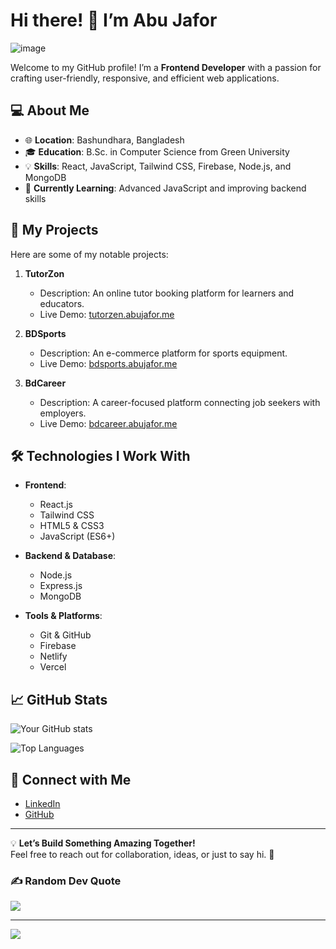 # Hi there! 👋 I’m Abu Jafor
![image](https://github.com/abujaforhadi/abujaforhadi/assets/79355299/2c6e53f2-f359-4100-bedb-bf68104bc2a5)


Welcome to my GitHub profile! I’m a **Frontend Developer** with a passion for crafting user-friendly, responsive, and efficient web applications.  

## 💻 About Me  
- 🌐 **Location**: Bashundhara, Bangladesh  
- 🎓 **Education**: B.Sc. in Computer Science from Green University  
- 💡 **Skills**: React, JavaScript, Tailwind CSS, Firebase, Node.js, and MongoDB  
- 🌱 **Currently Learning**: Advanced JavaScript and improving backend skills  

## 🚀 My Projects  
Here are some of my notable projects:  
1. **TutorZon**  
   - Description: An online tutor booking platform for learners and educators.  
   - Live Demo: [tutorzen.abujafor.me](https://tutorzen.abujafor.me/)  

2. **BDSports**  
   - Description: An e-commerce platform for sports equipment.  
   - Live Demo: [bdsports.abujafor.me](https://bdsports.abujafor.me/)  

3. **BdCareer**  
   - Description: A career-focused platform connecting job seekers with employers.  
   - Live Demo: [bdcareer.abujafor.me](https://bdcareer.abujafor.me/)  

## 🛠️ Technologies I Work With  
- **Frontend**:  
  - React.js  
  - Tailwind CSS  
  - HTML5 & CSS3  
  - JavaScript (ES6+)  

- **Backend & Database**:  
  - Node.js  
  - Express.js  
  - MongoDB  

- **Tools & Platforms**:  
  - Git & GitHub  
  - Firebase  
  - Netlify  
  - Vercel  

## 📈 GitHub Stats  
![Your GitHub stats](https://github-readme-stats.vercel.app/api?username=abujaforhadi&show_icons=true&theme=radical)  

![Top Languages](https://github-readme-stats.vercel.app/api/top-langs/?username=abujaforhadi&layout=compact&theme=radical)  

## 🔗 Connect with Me  
- [LinkedIn](https://www.linkedin.com/in/abujaforhadi/)  
- [GitHub](https://github.com/abujaforhadi/)  

---

💡 **Let’s Build Something Amazing Together!**  
Feel free to reach out for collaboration, ideas, or just to say hi. 🚀  

### ✍️ Random Dev Quote  
![](https://quotes-github-readme.vercel.app/api?type=vertical&theme=dark)  

---

[![](https://visitcount.itsvg.in/api?id=abujaforhadi&label=Profile%20Views&pretty=false)](https://visitcount.itsvg.in)
